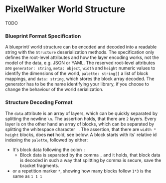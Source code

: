 # PixelWalker World Structure

TODO

### Blueprint Format Specification

A blueprint/ world structure can be encoded and decoded into a readable string with the `Structure` deserialization methods.
The specification only defines the root-level attributes and how the layer encoding works, not the model of the data, e.g. JSON or YAML.
The reserved root-level attributes are `generator: string`, `meta: object`, `width` and `height` numeric values to identify the dimensions of the world, `palette: string[]` a list of block mappings, and `data: string`, which stores the block array decoded.
The generator has to be the name identifying your library, if you choose to change the behaviour of the world serialization.

<!-- ### Magic Palette Syntax

The assertion holds that `palette` generated from a game world part will only hold legitime mappings, you can **opt in** support the _magic palette_ syntax:

- Top-level split of one character whitespace ` `, which stores an array of block mappings: e.g. `basic_white empty`, this gets treated as "try to interpret first entry, if it fails, go one with the next."
- Custom palette entries start with asterisk `*` and are defined in the code/ hard-coded. This allows for `*r` implementing the random block behaviour, `*basic` a basic block of defined color.  -->

### Structure Decoding Format

The `data` attribute is an array of layers, which can be quickly separated by splitting the newline `\n`.
The assertion holds, that there are `2` layers.
Every layer is on the other hand an array of blocks, which can be separated by splitting the whitespace character ` `.
The assertion, that there are `width * height` blocks, does **not** hold, see below.
A block starts with its' relative id indexing the `palette`, followed by either:

- It's block data following the colon `:`
  - Block data is separated by the comma `,` and it holds, that block data is decoded in such a way that splitting by comma is secure, save the bracket fragments.
- or a repetition marker `*`, showing how many blocks follow `1*3` is the same as `1 1 1`
